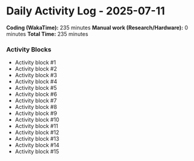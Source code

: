 # Daily Activity Log - 2025-07-11

**Coding (WakaTime):** 235 minutes
**Manual work (Research/Hardware):** 0 minutes
**Total Time:** 235 minutes

### Activity Blocks
- Activity block #1
- Activity block #2
- Activity block #3
- Activity block #4
- Activity block #5
- Activity block #6
- Activity block #7
- Activity block #8
- Activity block #9
- Activity block #10
- Activity block #11
- Activity block #12
- Activity block #13
- Activity block #14
- Activity block #15
